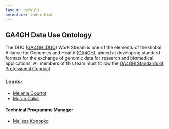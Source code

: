 ```yaml
---
layout: default
permalink: index.html
---
```


## GA4GH Data Use Ontology

The DUO ([GA4GH::DUO](http://ga4gh-duo.github.io)) Work Stream is one of the elements of the Global Alliance for Genomics and Health ([GA4GH](http://ga4gh.org)), aimed at developing standard formats for the exchange of genomic data for research and biomedical applications.  All members of this team must follow the [GA4GH Standards of Professional Conduct]( https://www.ga4gh.org/docs/GA4GH-Standards-for-Professional-Conduct_22-Jan-2018.pdf).

### Leads:
- [Melanie Courtot](http://purl.org/net/mcourtot)
- [Moran Cabili](https://www.linkedin.com/in/moran-cabili-kalmar-4727303/)

#### Technical Programme Manager

- [Melissa Konopko](https://www.linkedin.com/in/melissakonopko)
